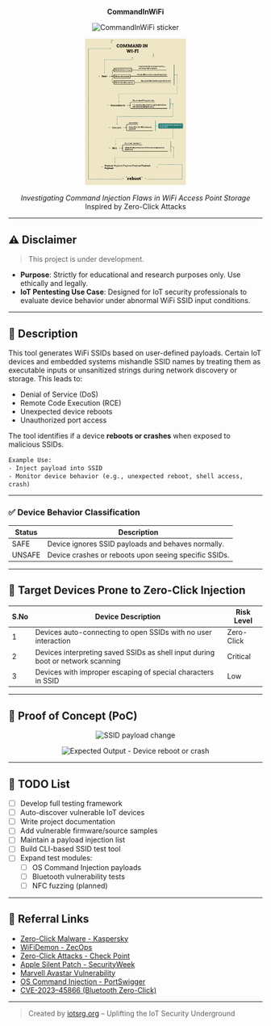 
<p align="center">
  <strong>CommandInWiFi</strong>
</p>

<p align="center">
  <img src="CommandInWiFi-sticker.png" alt="CommandInWiFi sticker" width="200"/>
</p>

<p align="center">
  <img src="poc/Command In Wi-Fi-1.png" alt="CommandInWiFi PoC" width="200"/>
</p>

<p align="center">
  <em>Investigating Command Injection Flaws in WiFi Access Point Storage</em><br/>
  Inspired by Zero-Click Attacks
</p>

---

## ⚠️ Disclaimer

> This project is under development.

- **Purpose**: Strictly for educational and research purposes only. Use ethically and legally.
- **IoT Pentesting Use Case**: Designed for IoT security professionals to evaluate device behavior under abnormal WiFi SSID input conditions.

---

## 📖 Description

This tool generates WiFi SSIDs based on user-defined payloads. Certain IoT devices and embedded systems mishandle SSID names by treating them as executable inputs or unsanitized strings during network discovery or storage. This leads to:

- Denial of Service (DoS)
- Remote Code Execution (RCE)
- Unexpected device reboots
- Unauthorized port access

The tool identifies if a device **reboots or crashes** when exposed to malicious SSIDs.

```text
Example Use:
- Inject payload into SSID
- Monitor device behavior (e.g., unexpected reboot, shell access, crash)
```

---

### ✅ Device Behavior Classification

| Status  | Description                                     |
|---------|-------------------------------------------------|
| SAFE    | Device ignores SSID payloads and behaves normally. |
| UNSAFE  | Device crashes or reboots upon seeing specific SSIDs. |

---

## 🧪 Target Devices Prone to Zero-Click Injection

| S.No | Device Description                                                               | Risk Level    |
|------|-----------------------------------------------------------------------------------|---------------|
| 1    | Devices auto-connecting to open SSIDs with no user interaction                   | Zero-Click    |
| 2    | Devices interpreting saved SSIDs as shell input during boot or network scanning  | Critical      |
| 3    | Devices with improper escaping of special characters in SSID                     | Low           |

---

## 🔬 Proof of Concept (PoC)

<p align="center">
  <img src="poc/ssid-changing.png" alt="SSID payload change">
</p>

<p align="center">
  <img src="poc/expecte-output.png" alt="Expected Output - Device reboot or crash">
</p>

---

## 📌 TODO List

- [ ] Develop full testing framework
- [ ] Auto-discover vulnerable IoT devices
- [ ] Write project documentation
- [ ] Add vulnerable firmware/source samples
- [ ] Maintain a payload injection list
- [ ] Build CLI-based SSID test tool
- [ ] Expand test modules:
  - [ ] OS Command Injection payloads
  - [ ] Bluetooth vulnerability tests
  - [ ] NFC fuzzing (planned)

---

## 🔗 Referral Links

- [Zero-Click Malware - Kaspersky](https://www.kaspersky.com/resource-center/definitions/what-is-zero-click-malware)
- [WiFiDemon - ZecOps](https://blog.zecops.com/research/meet-wifidemon-ios-wifi-rce-0-day-vulnerability-and-a-zero-click-vulnerability-that-was-silently-patched/)
- [Zero-Click Attacks - Check Point](https://www.checkpoint.com/cyber-hub/cyber-security/what-is-a-zero-click-attack/)
- [Apple Silent Patch - SecurityWeek](https://www.securityweek.com/researchers-apple-quietly-patched-0-click-wi-fi-code-execution-vulnerability-ios/)
- [Marvell Avastar Vulnerability](https://www.helpnetsecurity.com/2019/01/21/marvell-avastar-wi-fi-vulnerability/)
- [OS Command Injection - PortSwigger](https://portswigger.net/web-security/os-command-injection)
- [CVE-2023–45866 (Bluetooth Zero-Click)](https://github.com/marcnewlin/hi_my_name_is_keyboard)

---

> Created by [iotsrg.org](https://iotsrg.org) – Uplifting the IoT Security Underground
